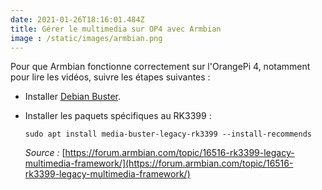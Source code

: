 ```yaml
---
date: 2021-01-26T18:16:01.484Z
title: Gérer le multimedia sur OP4 avec Armbian
image : /static/images/armbian.png
---
```

Pour que Armbian fonctionne correctement sur l'OrangePi 4, notamment pour lire les vidéos, suivre les étapes suivantes : 

* Installer [Debian Buster](https://redirect.armbian.com/region/EU/orangepi4/Buster_legacy_desktop).
* Installer les paquets spécifiques au RK3399 :

  ```
  sudo apt install media-buster-legacy-rk3399 --install-recommends
  ```

  *Source :* [https://forum.armbian.com/topic/16516-rk3399-legacy-multimedia-framework/](https://forum.armbian.com/topic/16516-rk3399-legacy-multimedia-framework/)
